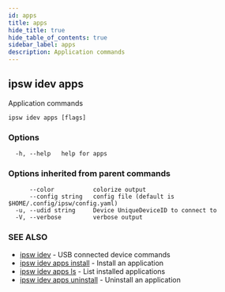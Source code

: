 ```yaml
---
id: apps
title: apps
hide_title: true
hide_table_of_contents: true
sidebar_label: apps
description: Application commands
---
```

## ipsw idev apps

Application commands

```
ipsw idev apps [flags]
```

### Options

```
  -h, --help   help for apps
```

### Options inherited from parent commands

```
      --color           colorize output
      --config string   config file (default is $HOME/.config/ipsw/config.yaml)
  -u, --udid string     Device UniqueDeviceID to connect to
  -V, --verbose         verbose output
```

### SEE ALSO

* [ipsw idev](/docs/cli/ipsw/idev)	 - USB connected device commands
* [ipsw idev apps install](/docs/cli/ipsw/idev/apps/install)	 - Install an application
* [ipsw idev apps ls](/docs/cli/ipsw/idev/apps/ls)	 - List installed applications
* [ipsw idev apps uninstall](/docs/cli/ipsw/idev/apps/uninstall)	 - Uninstall an application

